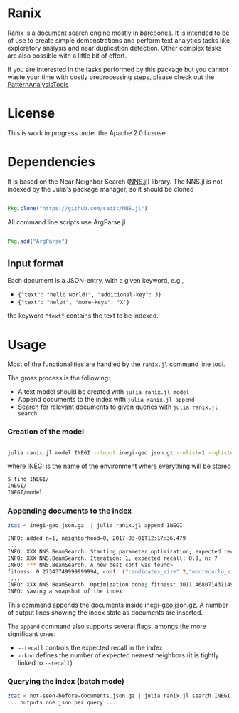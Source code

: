 # Ranix


Ranix is a document search engine mostly in barebones. It is intended to be of use to create simple demonstrations and perform text analytics tasks like exploratory analysis and near duplication detection. Other complex tasks are also possible with a little bit of effort.

If you are interested in the tasks performed by this package but you
cannot waste your time with costly preprocessing steps, please check
out the
[PatternAnalysisTools](https://github.com/INGEOTEC/PatternAnalysisTools.git)


# License
This is work in progress under the Apache 2.0 license.

# Dependencies

It is based on the Near Neighbor Search
([NNS.jl](https://github.com/sadit/NNS.jl)) library. The NNS.jl is not
indexed by the Julia's package manager, so it should be cloned

```julia

Pkg.clone("https://github.com/sadit/NNS.jl")
```

All command line scripts use ArgParse.jl

```julia

Pkg.add("ArgParse")
```

## Input format
Each document is a JSON-entry, with a given keyword, e.g.,

- `{"text": "hello world!", "additional-key": 3}`
- `{"text": "help!", "more-keys": "X"}`

the keyword `"text"` contains the text to be indexed.

# Usage 
Most of the functionalities are handled by the `ranix.jl` command line 
tool. 

The gross process is the following:
- A text model should be created with `julia ranix.jl model`
- Append documents to the index with `julia ranix.jl append`
- Search for relevant documents to given queries with `julia ranix.jl search`

### Creation of the model
```bash

julia ranix.jl model INEGI --input inegi-geo.json.gz --nlist=1 --qlist=5 --key text
```

where INEGI is the name of the environment where everything will be
stored

```bash
$ find INEGI/
INEGI/
INEGI/model
```

### Appending documents to the index
```bash
zcat < inegi-geo.json.gz  | julia ranix.jl append INEGI

INFO: added n=1, neighborhood=0, 2017-03-01T12:17:36.479
...
INFO: XXX NNS.BeamSearch. Starting parameter optimization; expected recall: 0.9, n: 7
INFO: XXX NNS.BeamSearch. Iteration: 1, expected recall: 0.9, n: 7
INFO: *** NNS.BeamSearch. A new best conf was found>
fitness: 0.27343749999999994, conf: {"candidates_size":2,"montecarlo_size":2,"beam_size":3}, perf: {"recall":0.27343749999999994,"seconds":1.6044825315475464e-5,"distances":5.21875},candidates: 1, n: 7
....
INFO: XXX NNS.BeamSearch. Optimization done; fitness: 3011.468071431149, conf: {"candidates_size":17,"montecarlo_size":13,"beam_size":5}, perf: {"recall":0.9164062500000001,"seconds":0.0003322754055261612,"distances":396.0234375}, n: 16383
INFO: saving a snapshot of the index
```
This command appends the documents inside inegi-geo.json.gz.
A number of output lines showing the index state as documents are
inserted.

The `append` command also supports several flags, amongs the more
significant ones:
- `--recall` controls the expected recall in the index
- `--knn` defines the number of expected nearest neighbors (it is
tightly linked to `--recall`)


### Querying the index (batch mode)
```bash
zcat < not-seen-before-documents.json.gz | julia ranix.jl search INEGI
... outputs one json per query ...
```
